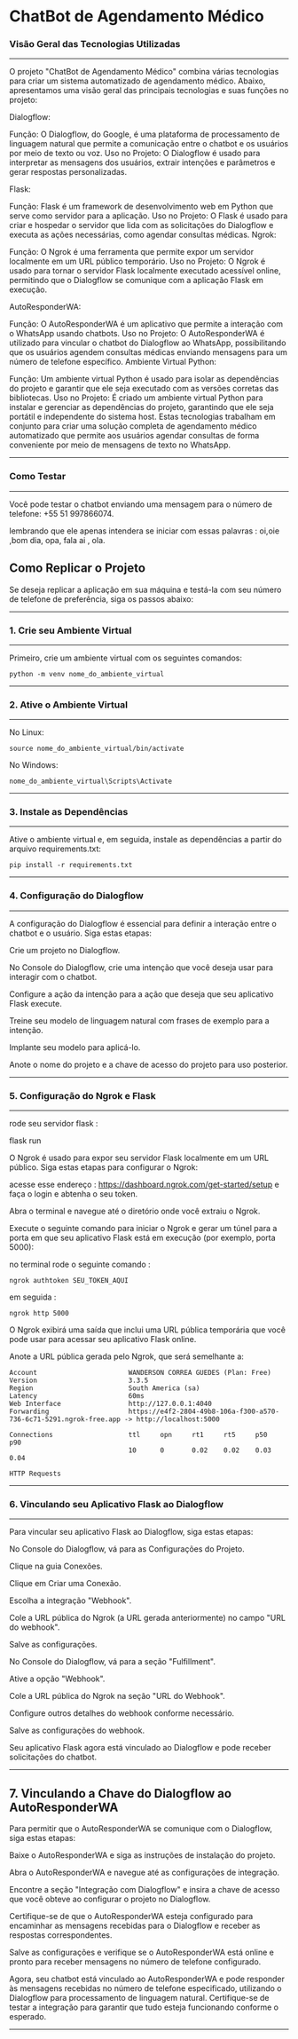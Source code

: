# ChatBot de Agendamento Médico

### Visão Geral das Tecnologias Utilizadas

---
O projeto "ChatBot de Agendamento Médico" combina várias tecnologias para criar um sistema automatizado de agendamento médico. Abaixo, apresentamos uma visão geral das principais tecnologias e suas funções no projeto:

Dialogflow:

Função: O Dialogflow, do Google, é uma plataforma de processamento de linguagem natural que permite a comunicação entre o chatbot e os usuários por meio de texto ou voz.
Uso no Projeto: O Dialogflow é usado para interpretar as mensagens dos usuários, extrair intenções e parâmetros e gerar respostas personalizadas.

Flask:

Função: Flask é um framework de desenvolvimento web em Python que serve como servidor para a aplicação.
Uso no Projeto: O Flask é usado para criar e hospedar o servidor que lida com as solicitações do Dialogflow e executa as ações necessárias, como agendar consultas médicas.
Ngrok:

Função: O Ngrok é uma ferramenta que permite expor um servidor localmente em um URL público temporário.
Uso no Projeto: O Ngrok é usado para tornar o servidor Flask localmente executado acessível online, permitindo que o Dialogflow se comunique com a aplicação Flask em execução.

AutoResponderWA:

Função: O AutoResponderWA é um aplicativo que permite a interação com o WhatsApp usando chatbots.
Uso no Projeto: O AutoResponderWA é utilizado para vincular o chatbot do Dialogflow ao WhatsApp, possibilitando que os usuários agendem consultas médicas enviando mensagens para um número de telefone específico.
Ambiente Virtual Python:

Função: Um ambiente virtual Python é usado para isolar as dependências do projeto e garantir que ele seja executado com as versões corretas das bibliotecas.
Uso no Projeto: É criado um ambiente virtual Python para instalar e gerenciar as dependências do projeto, garantindo que ele seja portátil e independente do sistema host.
Estas tecnologias trabalham em conjunto para criar uma solução completa de agendamento médico automatizado que permite aos usuários agendar consultas de forma conveniente por meio de mensagens de texto no WhatsApp.

---

### Como Testar
---
Você pode testar o chatbot enviando uma mensagem para o número de telefone: +55 51 997866074.

lembrando que ele apenas intendera se iniciar com essas palavras : oi,oie ,bom dia, opa, fala ai , ola. 

## Como Replicar o Projeto

Se deseja replicar a aplicação em sua máquina e testá-la com seu número de telefone de preferência, siga os passos abaixo:

---

### 1. Crie seu Ambiente Virtual

---


Primeiro, crie um ambiente virtual com os seguintes comandos:

```
python -m venv nome_do_ambiente_virtual

``` 
---
### 2. Ative o Ambiente Virtual

---

No Linux:

```
source nome_do_ambiente_virtual/bin/activate

```
No Windows:

```
nome_do_ambiente_virtual\Scripts\Activate

```
---
### 3. Instale as Dependências

---
Ative o ambiente virtual e, em seguida, instale as dependências a partir do arquivo requirements.txt:

```
pip install -r requirements.txt

```
---
### 4. Configuração do Dialogflow
---
A configuração do Dialogflow é essencial para definir a interação entre o chatbot e o usuário. Siga estas etapas:

Crie um projeto no Dialogflow.

No Console do Dialogflow, crie uma intenção que você deseja usar para interagir com o chatbot.

Configure a ação da intenção para a ação que deseja que seu aplicativo Flask execute.

Treine seu modelo de linguagem natural com frases de exemplo para a intenção.

Implante seu modelo para aplicá-lo.

Anote o nome do projeto e a chave de acesso do projeto para uso posterior.

---

### 5. Configuração do Ngrok e Flask

---

rode seu servidor flask : 

flask run 

O Ngrok é usado para expor seu servidor Flask localmente em um URL público. Siga estas etapas para configurar o Ngrok:

acesse esse endereço : https://dashboard.ngrok.com/get-started/setup e faça o login e abtenha o seu token.

Abra o terminal e navegue até o diretório onde você extraiu o Ngrok.

Execute o seguinte comando para iniciar o Ngrok e gerar um túnel para a porta em que seu aplicativo Flask está em execução (por exemplo, porta 5000):

no terminal rode o seguinte comando : 

```
ngrok authtoken SEU_TOKEN_AQUI

```
em seguida : 

```
ngrok http 5000

```

O Ngrok exibirá uma saída que inclui uma URL pública temporária que você pode usar para acessar seu aplicativo Flask online.

Anote a URL pública gerada pelo Ngrok, que será semelhante a:

```
Account                       WANDERSON CORREA GUEDES (Plan: Free)
Version                       3.3.5
Region                        South America (sa)
Latency                       60ms
Web Interface                 http://127.0.0.1:4040
Forwarding                    https://e4f2-2804-49b8-106a-f300-a570-736-6c71-5291.ngrok-free.app -> http://localhost:5000

Connections                   ttl     opn     rt1     rt5     p50     p90     
                              10      0       0.02    0.02    0.03    0.04    

HTTP Requests
```
---

### 6. Vinculando seu Aplicativo Flask ao Dialogflow
---
Para vincular seu aplicativo Flask ao Dialogflow, siga estas etapas:

No Console do Dialogflow, vá para as Configurações do Projeto.

Clique na guia Conexões.

Clique em Criar uma Conexão.

Escolha a integração "Webhook".

Cole a URL pública do Ngrok (a URL gerada anteriormente) no campo "URL do webhook".

Salve as configurações.

No Console do Dialogflow, vá para a seção "Fulfillment".

Ative a opção "Webhook".

Cole a URL pública do Ngrok na seção "URL do Webhook".

Configure outros detalhes do webhook conforme necessário.

Salve as configurações do webhook.

Seu aplicativo Flask agora está vinculado ao Dialogflow e pode receber solicitações do chatbot.

---

## 7. Vinculando a Chave do Dialogflow ao AutoResponderWA

Para permitir que o AutoResponderWA se comunique com o Dialogflow, siga estas etapas:

Baixe o AutoResponderWA e siga as instruções de instalação do projeto.

Abra o AutoResponderWA e navegue até as configurações de integração.

Encontre a seção "Integração com Dialogflow" e insira a chave de acesso que você obteve ao configurar o projeto no Dialogflow.

Certifique-se de que o AutoResponderWA esteja configurado para encaminhar as mensagens recebidas para o Dialogflow e receber as respostas correspondentes.

Salve as configurações e verifique se o AutoResponderWA está online e pronto para receber mensagens no número de telefone configurado.

Agora, seu chatbot está vinculado ao AutoResponderWA e pode responder às mensagens recebidas no número de telefone especificado, utilizando o Dialogflow para processamento de linguagem natural. Certifique-se de testar a integração para garantir que tudo esteja funcionando conforme o esperado.

---